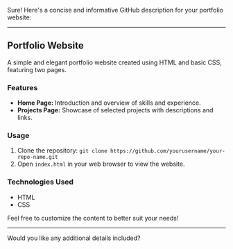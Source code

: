 Sure! Here's a concise and informative GitHub description for your portfolio website:

---

## Portfolio Website

A simple and elegant portfolio website created using HTML and basic CSS, featuring two pages.

### Features
- **Home Page:** Introduction and overview of skills and experience.
- **Projects Page:** Showcase of selected projects with descriptions and links.

### Usage
1. Clone the repository: `git clone https://github.com/yourusername/your-repo-name.git`
2. Open `index.html` in your web browser to view the website.

### Technologies Used
- HTML
- CSS

Feel free to customize the content to better suit your needs!

---

Would you like any additional details included?
